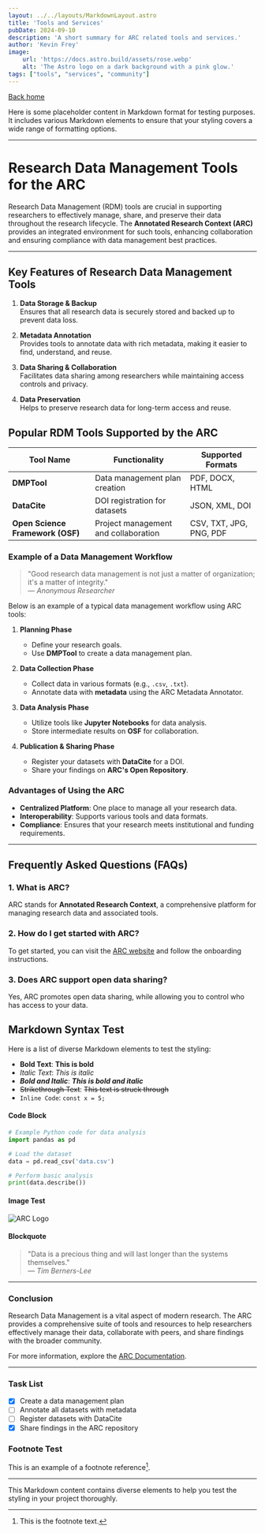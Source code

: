 ```yaml
---
layout: ../../layouts/MarkdownLayout.astro
title: 'Tools and Services'
pubDate: 2024-09-10
description: 'A short summary for ARC related tools and services.'
author: 'Kevin Frey'
image:
    url: 'https://docs.astro.build/assets/rose.webp'
    alt: 'The Astro logo on a dark background with a pink glow.'
tags: ["tools", "services", "community"]
---
```


[Back home]({{Internal_Home}})

Here is some placeholder content in Markdown format for testing purposes. It includes various Markdown elements to ensure that your styling covers a wide range of formatting options.

---

# Research Data Management Tools for the ARC

Research Data Management (RDM) tools are crucial in supporting researchers to effectively manage, share, and preserve their data throughout the research lifecycle. The **Annotated Research Context (ARC)** provides an integrated environment for such tools, enhancing collaboration and ensuring compliance with data management best practices.

---

## Key Features of Research Data Management Tools

1. **Data Storage & Backup**  
   Ensures that all research data is securely stored and backed up to prevent data loss.

2. **Metadata Annotation**  
   Provides tools to annotate data with rich metadata, making it easier to find, understand, and reuse.

3. **Data Sharing & Collaboration**  
   Facilitates data sharing among researchers while maintaining access controls and privacy.

4. **Data Preservation**  
   Helps to preserve research data for long-term access and reuse.

## Popular RDM Tools Supported by the ARC

| Tool Name         | Functionality                  | Supported Formats               |
|-------------------|--------------------------------|---------------------------------|
| **DMPTool**       | Data management plan creation  | PDF, DOCX, HTML                 |
| **DataCite**      | DOI registration for datasets  | JSON, XML, DOI                  |
| **Open Science Framework (OSF)** | Project management and collaboration | CSV, TXT, JPG, PNG, PDF        |

### Example of a Data Management Workflow

> "Good research data management is not just a matter of organization; it's a matter of integrity."  
> — *Anonymous Researcher*

Below is an example of a typical data management workflow using ARC tools:

1. **Planning Phase**  
   - Define your research goals.
   - Use **DMPTool** to create a data management plan.

2. **Data Collection Phase**  
   - Collect data in various formats (e.g., `.csv`, `.txt`).
   - Annotate data with **metadata** using the ARC Metadata Annotator.

3. **Data Analysis Phase**  
   - Utilize tools like **Jupyter Notebooks** for data analysis.
   - Store intermediate results on **OSF** for collaboration.

4. **Publication & Sharing Phase**  
   - Register your datasets with **DataCite** for a DOI.
   - Share your findings on **ARC's Open Repository**.

### Advantages of Using the ARC

- **Centralized Platform**: One place to manage all your research data.
- **Interoperability**: Supports various tools and data formats.
- **Compliance**: Ensures that your research meets institutional and funding requirements.

---

## Frequently Asked Questions (FAQs)

### 1. What is ARC?

ARC stands for **Annotated Research Context**, a comprehensive platform for managing research data and associated tools.

### 2. How do I get started with ARC?

To get started, you can visit the [ARC website](https://www.example.com) and follow the onboarding instructions.

### 3. Does ARC support open data sharing?

Yes, ARC promotes open data sharing, while allowing you to control who has access to your data.

## Markdown Syntax Test

Here is a list of diverse Markdown elements to test the styling:

- **Bold Text**: **This is bold**
- *Italic Text*: *This is italic*
- ***Bold and Italic***: ***This is bold and italic***
- ~~Strikethrough Text~~: ~~This text is struck through~~
- `Inline Code`: `const x = 5;`

#### Code Block

```python
# Example Python code for data analysis
import pandas as pd

# Load the dataset
data = pd.read_csv('data.csv')

# Perform basic analysis
print(data.describe())
```

#### Image Test

![ARC Logo](https://via.placeholder.com/150)

#### Blockquote

> "Data is a precious thing and will last longer than the systems themselves."  
> — *Tim Berners-Lee*

---

### Conclusion

Research Data Management is a vital aspect of modern research. The ARC provides a comprehensive suite of tools and resources to help researchers effectively manage their data, collaborate with peers, and share findings with the broader community.

For more information, explore the [ARC Documentation](https://www.example.com/docs).

---

### Task List

- [x] Create a data management plan
- [ ] Annotate all datasets with metadata
- [ ] Register datasets with DataCite
- [x] Share findings in the ARC repository

### Footnote Test

This is an example of a footnote reference[^1].

[^1]: This is the footnote text.

---

This Markdown content contains diverse elements to help you test the styling in your project thoroughly.